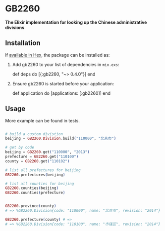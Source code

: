 # GB2260

**The Elixir implementation for looking up the Chinese administrative divisions**

## Installation

If [available in Hex](https://hex.pm/docs/publish), the package can be installed as:

  1. Add gb2260 to your list of dependencies in `mix.exs`:

        def deps do
          [{:gb2260, "~> 0.4.0"}]
        end

  2. Ensure gb2260 is started before your application:

        def application do
          [applications: [:gb2260]]
        end

## Usage

More example can be found in tests.

```elixir

# build a custom divistion
beijing = GB2260.Division.build("110000", "北京市")

# get by code
beijing = GB2260.get("110000", "2013")
prefecture = GB2260.get("110100")
county = GB2260.get("110102")

# list all prefectures for beijing
GB2260.prefectures(beijing)

# list all counties for beijing
GB2260.counties(beijing)
GB2260.counties(prefecture)


GB2260.province(county) 
# => %GB2260.Division{code: "110000", name: "北京市", revision: "2014"}

GB2260.prefecture(county) # => 
# => %GB2260.Division{code: "110100", name: "市辖区", revision: "2014"}
```
